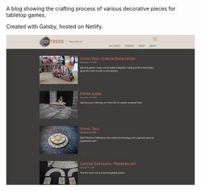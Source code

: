 A blog showing the crafting process of various decorative pieces for tabletop games.

Created with Gatsby, hosted on Netlify.

![Screenshot](screenshot.png)